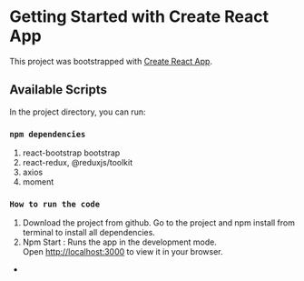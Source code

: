# Getting Started with Create React App

This project was bootstrapped with [Create React App](https://github.com/facebook/create-react-app).

## Available Scripts

In the project directory, you can run:

### `npm dependencies`

1. react-bootstrap bootstrap
2. react-redux, @reduxjs/toolkit
3. axios
4. moment

### `How to run the code`

1. Download the project from github. Go to the project and npm install from terminal to install all dependencies.
2. Npm Start : Runs the app in the development mode.\
   Open [http://localhost:3000](http://localhost:3000) to view it in your browser.

-
